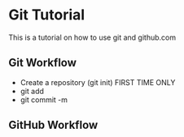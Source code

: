 # Git Tutorial

This is a tutorial on how to use git and github.com

## Git Workflow

- Create a repository (git init) FIRST TIME ONLY
- git add
- git commit -m

## GitHub Workflow